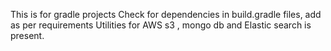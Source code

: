 This is for gradle projects 
Check for dependencies in build.gradle files, add as per requirements
Utilities for AWS s3 , mongo db and Elastic search is present.

